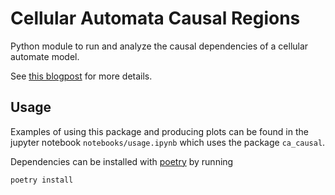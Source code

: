 # Cellular Automata Causal Regions

Python module to run and analyze the causal dependencies of a
cellular automate model.

See [this blogpost](https://zombie-einstein.github.io/2020/07/12/ca_causal_regions.html)
for more details.

## Usage

Examples of using this package and producing plots can be found in the
jupyter notebook `notebooks/usage.ipynb` which uses the package `ca_causal`.

Dependencies can be installed with [poetry](https://python-poetry.org/) by running

```bash
poetry install
```
